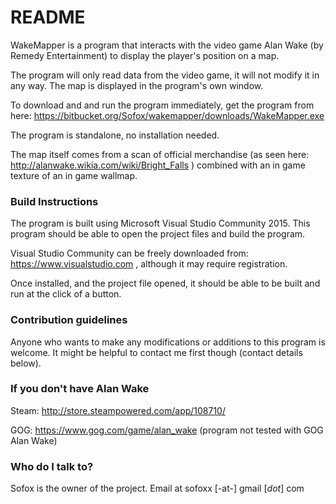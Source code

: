 # README #

WakeMapper is a program that interacts with the video game Alan Wake (by Remedy Entertainment) to display the player's position on a map.

The program will only read data from the video game, it will not modify it in any way. The map is displayed in the program's own window.

To download and and run the program immediately, get the program from here: https://bitbucket.org/Sofox/wakemapper/downloads/WakeMapper.exe

The program is standalone, no installation needed.

The map itself comes from a scan of official merchandise (as seen here: http://alanwake.wikia.com/wiki/Bright_Falls ) combined with an in game texture of an in game wallmap.

### Build Instructions ###

The program is built using Microsoft Visual Studio Community 2015. This program should be able to open the project files and build the program.

Visual Studio Community can be freely downloaded from: https://www.visualstudio.com , although it may require registration.

Once installed, and the project file opened, it should be able to be built and run at the click of a button.

### Contribution guidelines ###

Anyone who wants to make any modifications or additions to this program is welcome. It might be helpful to contact me first though (contact details below).


### If you don't have Alan Wake ###

Steam: http://store.steampowered.com/app/108710/

GOG: https://www.gog.com/game/alan_wake (program not tested with GOG Alan Wake)


### Who do I talk to? ###

Sofox is the owner of the project. Email at sofoxx [-at-] gmail [*dot*] com